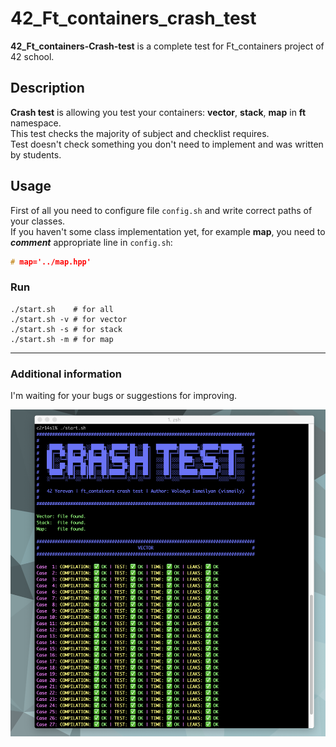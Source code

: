 # 42_Ft_containers_crash_test

<span><b>42_Ft_containers-Crash-test</b></span> is a complete test for Ft_containers project of 42 school.

## Description

<b>Crash test</b> is allowing you test your containers: <b>vector</b>, <b>stack</b>, <b>map</b> in <b>ft</b> namespace.<br>
This test checks the majority of subject and checklist requires.<br>
Test doesn't check something you don't need to implement and was written by students.

## Usage

First of all you need to configure file ```config.sh``` and write correct paths of your classes.<br>
If you haven't some class implementation yet, for example <b>map</b>, you need to <b><i>comment</i></b> appropriate line in ```config.sh```:
```c++
# map='../map.hpp'
```
### Run

```shell
./start.sh    # for all
./start.sh -v # for vector
./start.sh -s # for stack
./start.sh -m # for map
```
___
### Additional information
I'm waiting for your bugs or suggestions for improving.

![Ft_containers tester](./Srcs/Tester.png)
